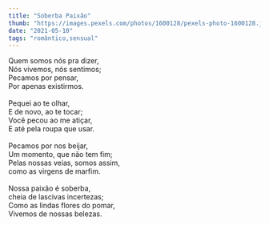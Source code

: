 ```yaml
---
title: "Soberba Paixão"
thumb: "https://images.pexels.com/photos/1600128/pexels-photo-1600128.jpeg"
date: "2021-05-10"
tags: "romântico,sensual"
---
```

Quem somos nós pra dizer,  
Nós vivemos, nós sentimos;  
Pecamos por pensar,  
Por apenas existirmos.  
<br />
Pequei ao te olhar,  
E de novo, ao te tocar;  
Você pecou ao me atiçar,  
E até pela roupa que usar.  
<br />
Pecamos por nos beijar,  
Um momento, que não tem fim;  
Pelas nossas veias, somos assim,  
como as virgens de marfim.  
<br />
Nossa paixão é soberba,  
cheia de lascivas incertezas;  
Como as lindas flores do pomar,  
Vivemos de nossas belezas.  